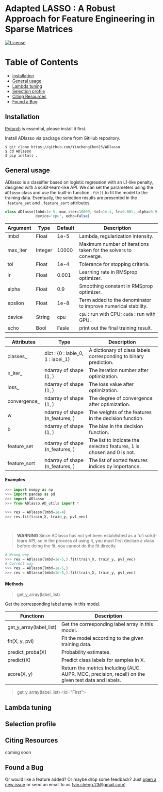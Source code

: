 # **Adapted LASSO : A Robust Approach for Feature Engineering in Sparse Matrices**


[![License](https://img.shields.io/badge/License-MIT-blue)](#license)


Table of Contents
====================
- [Installation](#installation)
- [General usage](#general-usage)
- [Lambda tuning](#lambda-tuning)
- [Selection profile](#selection-profile)
- [Citing Resources](#citing-resources)
- [Found a Bug](#found-a-bug)

## Installation

  [Pytorch](https://pytorch.org/) is essential, please install it first.

  Install ADlasso via package clone from GitHub repository.

```Shell
$ git clone https://github.com/YinchengChen23/ADlasso
$ cd ADlasso
$ pip install . 
```

## General usage
ADlasso is a classifier based on logistic regression with an L1-like penalty, designed with a scikit-learn-like API. We can set the parameters using the `ADlasso` class and use the built-in function `.fit()` to fit the model to the training data. Eventually, the selection results are presented in the `.feature_set` and `.feature_sort` attributes.

```python
class ADlasso(lmbd=1e-5, max_iter=10000, tol=1e-4, lr=0.001, alpha=0.9, epsilon=1e-8,
              device='cpu', echo=False)
```

| Argument | Type    | Default  | Description                                                      |
|----------|---------|----------|------------------------------------------------------------------|
| lmbd     | Float   | 1e-5     | Lambda, regularization intensity.                                |
| max_iter | Integer | 10000	  | Maximum number of iterations taken for the solvers to converge.  |
| tol      | Float   | 1e-4     | Tolerance for stopping criteria.                                 |
| lr       | Float 	 | 0.001    | Learning  rate in RMSprop optimizer.                             |
| alpha    | Float 	 | 0.9      | Smoothing constant in RMSprop optimizer.                         |
| epsilon  | Float   | 1e-8     | Term added to the denominator to improve numerical stability.    |
| device   | String  | cpu      | `cpu` : run with CPU; `cuda` : run with GPU.                     |
| echo     | Bool 	 | Fasle    | print out the final training result.                             |


| Attributes    | Type                              | Description                                  |
|---------------|-----------------------------------|----------------------------------------------|
| classes_      | dict : {0 : lable_0, 1 : label_1} | A dictionary of class labels corresponding to binary prediction. |
| n_iter_       | ndarray of shape (1, )            | The iteration number after optimization.     |
| loss_         | ndarray of shape (1, )            | The loss value after optimization.           |
| convergence_  | ndarray of shape (1, )            | The degree of convergence after optimization.|
| w             | ndarray of shape (n_features, )   | The weights of the features in the decision function. |
| b             | ndarray of shape (1, )            | The bias in the decision function.           |
| feature_set   | ndarray of shape (n_features, )   | The list to indicate the selected features, 1 is chosen and 0 is not. |
| feature_sort  | ndarray of shape (n_features, )   | The list of sorted features indices by importance. |

#### Examples
```python
>>> import numpy as np
>>> import pandas as pd
>>> import ADlasso
>>> from ADlasso.AD_utils import *

>>> res = ADlasso(lmbd=1e-4)
>>> res.fit(train_X, train_y, pvl_vec)
```
<br>

> **WARNING**
> Since ADlasso has not yet been established as a full scikit-learn API, so in the process of using it, you must first declare a class before doing the fit, you cannot do the fit directly.


```python
# Wrong way
>>> res = ADlasso(lmbd=1e-5,).fit(train_X, train_y, pvl_vec) 
# Correct way
>>> res = ADlasso(lmbd=1e-5,)
>>> res = ADlasso(lmbd=1e-5,).fit(train_X, train_y, pvl_vec)
```
#### Methods
> get_y_array(label_list)

Get the corresponding label array in this model.






| Functionn                    | Description                                         |
|------------------------------|-----------------------------------------------------|
| get_y_array(label_list)      | Get the corresponding label array in this model.    |
| fit(X, y, pvl)               | Fit the model according to the given training data. |
| predict_proba(X)             | Probability estimates.                              |
| predict(X)                   | Predict class labels for samples in X.              |
| score(X, y)                  | Return the metrics Including {AUC, AUPR, MCC, precision, recall} on the given test data and labels. |

> get_y_array(label_list) 
<id="First">









## Lambda tuning

## Selection profile
## Citing Resources
coming soon
## Found a Bug
Or would like a feature added? Or maybe drop some feedback?
Just [open a new issue](https://github.com/ChongLC/MinimalSetofViralPeptidome-UNIQmin/issues/new) or send an email to us (yin.cheng.23@gmail.com).
